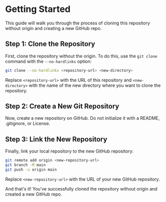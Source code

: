 # Getting Started

This guide will walk you through the process of cloning this repository without origin and creating a new GitHub repo.

## Step 1: Clone the Repository

First, clone the repository without the origin. To do this, use the `git clone` command with the `--no-hardlinks` option:

```bash
git clone --no-hardlinks <repository-url> <new-directory>
```

Replace `<repository-url>` with the URL of this repository and `<new-directory>` with the name of the new directory where you want to clone the repository.

## Step 2: Create a New Git Repository

Now, create a new repository on GitHub. Do not initialize it with a README, .gitignore, or License.

## Step 3: Link the New Repository

Finally, link your local repository to the new GitHub repository:

```bash
git remote add origin <new-repository-url>
git branch -M main
git push -u origin main
```

Replace `<new-repository-url>` with the URL of your new GitHub repository.

And that's it! You've successfully cloned the repository without origin and created a new GitHub repo.
